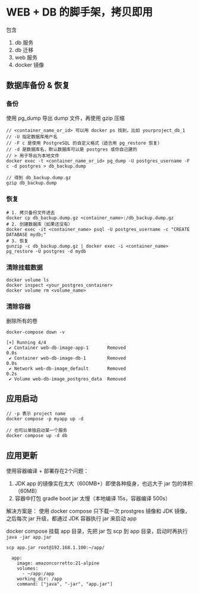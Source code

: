 # WEB + DB 的脚手架，拷贝即用

包含

1. db 服务
2. db 迁移
3. web 服务
4. docker 镜像


## 数据库备份 & 恢复

### 备份
使用 pg_dump 导出 dump 文件，再使用 gzip 压缩
``` 
// <container_name_or_id> 可以用 docker ps 找到，比如 yourproject_db_1
// -U 指定数据库用户名
// -F c 是使用 PostgreSQL 的自定义格式（适合用 pg_restore 恢复）
// -d 是数据库名，默认数据库可以是 postgres 或你自己建的
// > 用于导出为本地文件
docker exec -t <container_name_or_id> pg_dump -U postgres_username -F c -d postgres > db_backup.dump

// 得到 db_backup.dump.gz
gzip db_backup.dump
```

### 恢复
``` 
# 1. 拷贝备份文件进去
docker cp db_backup.dump.gz <container_name>:/db_backup.dump.gz
# 2. 创建数据库（如果还没有）
docker exec -it <container_name> psql -U postgres_username -c "CREATE DATABASE mydb;"
# 3. 恢复
gunzip -c db_backup.dump.gz | docker exec -i <container_name> pg_restore -U postgres -d mydb

```

### 清除挂载数据

``` 
docker volume ls
docker inspect <your_postgres_container>
docker volume rm <volume_name>
```

### 清除容器

删除所有的卷
``` 
docker-compose down -v

[+] Running 4/4
 ✔ Container web-db-image-app-1       Removed                                                                                                                                                                                 0.0s 
 ✔ Container web-db-image-db-1        Removed                                                                                                                                                                                 0.0s 
 ✔ Network web-db-image_default       Removed                                                                                                                                                                                 0.2s 
 ✔ Volume web-db-image_postgres_data  Removed
```

## 应用启动

```
// -p 表示 project name
docker compose -p myapp up -d

// 也可以单独启动某一个服务
docker compose up -d db

```

## 应用更新

使用容器编译 + 部署存在2个问题：

1. JDK app 的镜像实在太大（600MB+）即使各种瘦身，也远大于 jar 包的体积（60MB）
2. 容器中打包 gradle boot jar 太慢（本地编译 15s，容器编译 500s）

解决方案是：
使用 docker compose 只下载一次 prostgres 镜像和 JDK 镜像，之后每次 jar 升级，都通过 JDK 容器执行 jar 来启动 app

docker compose 挂载 app 目录，先把 jar 包 scp 到 app 目录，启动时再执行 `java -jar app.jar`

``` 
scp app.jar root@192.168.1.100:~/app/
```

``` 
  app:
    image: amazoncorretto:21-alpine
    volumes:
      - ~/app:/app
    working_dir: /app
    command: ["java", "-jar", "app.jar"]
```